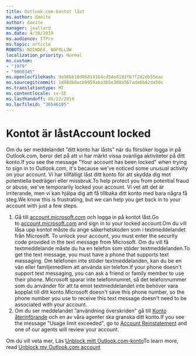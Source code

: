 ```yaml
---
title: Outlook.com-kontot låst
ms.author: daeite
author: daeite
manager: joallard
ms.date: 4/30/2019
ms.audience: ITPro
ms.topic: article
ROBOTS: NOINDEX, NOFOLLOW
localization_priority: Normal
ms.custom:
- "1979"
- "9000345"
ms.openlocfilehash: 9a96bb18d06814164cd54e8183f67f2d2db55eac
ms.sourcegitcommit: 1d98db8acb9959aba3b5e308a567ade6b62da56c
ms.translationtype: MT
ms.contentlocale: sv-SE
ms.lasthandoff: 08/22/2019
ms.locfileid: "36546105"
---
```

# <a name="account-locked"></a><span data-ttu-id="3147c-102">Kontot är låst</span><span class="sxs-lookup"><span data-stu-id="3147c-102">Account locked</span></span>

<span data-ttu-id="3147c-103">Om du ser meddelandet ”ditt konto har låsts” när du försöker logga in på Outlook.com, beror det på att vi har märkt vissa ovanliga aktiviteter på ditt konto.</span><span class="sxs-lookup"><span data-stu-id="3147c-103">If you see the message "Your account has been locked" when trying to sign in to Outlook.com, it's because we've noticed some unusual activity on your account.</span></span> <span data-ttu-id="3147c-104">Vi har tillfälligt låst ditt konto för att skydda dig mot potentiella bedrägeri eller missbruk.</span><span class="sxs-lookup"><span data-stu-id="3147c-104">To help protect you from potential fraud or abuse, we've temporarily locked your account.</span></span> <span data-ttu-id="3147c-105">Vi vet att det är irriterande, men vi kan hjälpa dig att få tillbaka ditt konto med bara några få steg.</span><span class="sxs-lookup"><span data-stu-id="3147c-105">We know this is frustrating, but we can help you get back in to your account with just a few steps.</span></span>

1. <span data-ttu-id="3147c-106">Gå till [account.microsoft.com](https://go.microsoft.com/fwlink/?linkid=2090484) och logga in på kontot låst.</span><span class="sxs-lookup"><span data-stu-id="3147c-106">Go to [account.microsoft.com](https://go.microsoft.com/fwlink/?linkid=2090484) and sign in to your locked account.</span></span><span data-ttu-id="3147c-107">Om du vill låsa upp kontot måste du ange säkerhetskoden som i textmeddelandet från Microsoft.</span><span class="sxs-lookup"><span data-stu-id="3147c-107"> To unlock your account, you must enter the security code provided in the text message from Microsoft.</span></span> <span data-ttu-id="3147c-108">Om du vill få textmeddelande måste du ha en telefon som stöder textmeddelanden.</span><span class="sxs-lookup"><span data-stu-id="3147c-108">To get the text message, you must have a phone that supports text messaging.</span></span> <span data-ttu-id="3147c-109">Om telefonen inte stöder textmeddelanden, kan du be en vän eller familjemedlem att använda sin telefon.</span><span class="sxs-lookup"><span data-stu-id="3147c-109">If your phone doesn't support text messaging, you can ask a friend or family member to use their phone.</span></span> <span data-ttu-id="3147c-110">Microsoft sparar inte telefonnumret, så det telefonnummer som du använder för att ta emot textmeddelandet inte behöver vara kopplat till ditt konto.</span><span class="sxs-lookup"><span data-stu-id="3147c-110">Microsoft doesn't save this phone number, so the phone number you use to receive this text message doesn't need to be associated with your account.</span></span>
2. <span data-ttu-id="3147c-111">Om du ser meddelandet ”användning överskriden” gå till [Konto återinförande](https://go.microsoft.com/fwlink/?linkid=2090483) och en av våra agenter ska granska ditt konto.</span><span class="sxs-lookup"><span data-stu-id="3147c-111">If you see the message "Usage limit exceeded", go to [Account Reinstatement](https://go.microsoft.com/fwlink/?linkid=2090483) and one of our agents will review your account.</span></span>

<span data-ttu-id="3147c-112">Om du vill veta mer, Läs [Unblock mitt Outlook.com-konto](https://support.office.com/article/f4ad2701-d166-4d8b-8a6a-9af2a1f8a4c4?wt.mc_id=Office_Outlook_com_Alchemy)</span><span class="sxs-lookup"><span data-stu-id="3147c-112">To learn more, read [Unblock my Outlook.com account](https://support.office.com/article/f4ad2701-d166-4d8b-8a6a-9af2a1f8a4c4?wt.mc_id=Office_Outlook_com_Alchemy)</span></span> 